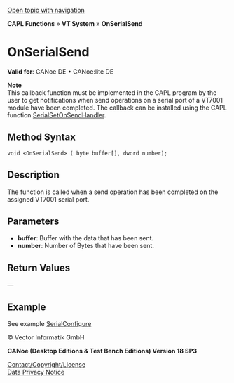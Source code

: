 [Open topic with navigation](../../../../../CANoeDEFamily.htm#Topics/CAPLFunctions/VTSystem/Functions/CAPLfunctionVTSOnSerialSend.md)

**CAPL Functions** » **VT System** » **OnSerialSend**

# OnSerialSend

**Valid for**: CANoe DE • CANoe:lite DE

**Note**  
This callback function must be implemented in the CAPL program by the user to get notifications when send operations on a serial port of a VT7001 module have been completed. The callback can be installed using the CAPL function [SerialSetOnSendHandler](CAPLfunctionVTSSerialSetOnSendHandler.md).

## Method Syntax

`void <OnSerialSend> ( byte buffer[], dword number);`

## Description

The function is called when a send operation has been completed on the assigned VT7001 serial port.

## Parameters

- **buffer**: Buffer with the data that has been sent.
- **number**: Number of Bytes that have been sent.

## Return Values

—

## Example

See example [SerialConfigure](CAPLfunctionVTSSerialConfigure.md)

© Vector Informatik GmbH

**CANoe (Desktop Editions & Test Bench Editions) Version 18 SP3**

[Contact/Copyright/License](../../../Shared/ContactCopyrightLicense.md)  
[Data Privacy Notice](https://www.vector.com/int/en/company/get-info/privacy-policy/)
